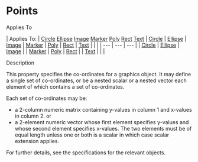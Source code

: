 




<h1 class="heading"><span class="name">Points</span></h1>

Applies To

| Applies To: | [Circle](./circle.md) [Ellipse](./ellipse.md) [Image](./image.md) [Marker](./marker.md) [Poly](./poly.md) [Rect](./rect.md) [Text](./text.md) | [Circle](./circle.md) | [Ellipse](./ellipse.md) | [Image](./image.md) | [Marker](./marker.md) | [Poly](./poly.md) | [Rect](./rect.md) | [Text](./text.md) |  |  |
| --- | --- | ---  |
| [Circle](./circle.md) | [Ellipse](./ellipse.md) | [Image](./image.md) |
| [Marker](./marker.md) | [Poly](./poly.md) | [Rect](./rect.md) |
| [Text](./text.md) |  |  |


Description


This property specifies the co-ordinates for a graphics object. It may define a single set of co-ordinates, or be a nested scalar or a nested vector each element of which contains a set of co-ordinates.


Each set of co-ordinates may be:

- a  2-column numeric matrix containing y-values in column 1 and x-values in column 2. or
- a 2-element numeric vector whose first element specifies y-values and whose second element specifies x-values. The two elements must be of equal length unless one or both is a scalar in which case scalar extension applies.

For further details, see the specifications for the relevant objects.



